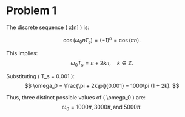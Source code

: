 # Problem 1

The discrete sequence \( x[n] \) is:

$$
\cos(\omega_0 n T_s) = (-1)^n = \cos(\pi n).
$$


This implies:
$$
\omega_0 T_s = \pi + 2k\pi, \quad k \in \mathbb{Z}.
$$

Substituting \( T_s = 0.001 \):
$$
\omega_0 = \frac{\pi + 2k\pi}{0.001} = 1000\pi (1 + 2k).
$$

Thus, three distinct possible values of \( \omega_0 \) are:
$$
\omega_0 = 1000\pi, \, 3000\pi, \, \text{and } 5000\pi.
$$
